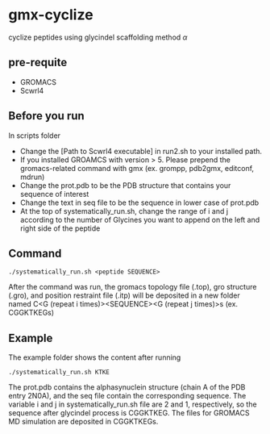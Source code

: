# gmx-cyclize
cyclize peptides using glycindel scaffolding method $\alpha$

## pre-requite
* GROMACS
* Scwrl4

## Before you run
In scripts folder
* Change the [Path to Scwrl4 executable] in run2.sh to your installed path.
* If you installed GROAMCS with version > 5. Please prepend the gromacs-related command with gmx (ex. grompp, pdb2gmx, editconf, mdrun)
* Change the prot.pdb to be the PDB structure that contains your sequence of interest
* Change the text in seq file to be the sequence in lower case of prot.pdb
* At the top of systematically_run.sh, change the range of i and j according to the number of Glycines you want to append on the left and right side of the peptide

## Command
```
./systematically_run.sh <peptide SEQUENCE>
 ```
  
After the command was run, the gromacs topology file (.top), gro structure (.gro), and position restraint file (.itp) will be deposited in a new folder named C<G (repeat i times)>\<SEQUENCE\><G (repeat j times)>s (ex. CGGKTKEGs)

## Example
The example folder shows the content after running 
 ```
./systematically_run.sh KTKE
 ```
The prot.pdb contains the alphasynuclein structure (chain A of the PDB entry 2N0A), and the seq file contain the corresponding sequence. The variable i and j in systematically_run.sh file are 2 and 1, respectively, so the sequence after glycindel process is CGGKTKEG. The files for GROMACS MD simulation are deposited in CGGKTKEGs.
